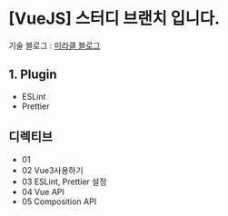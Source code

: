 # [VueJS] 스터디 브랜치 입니다.

기술 블로그 : <a href="https://github.com/LifeIsOne](https://elated-value-48d.notion.site/15-VueJS-11ad91c8ac0e8066be2ae42692a74129?pvs=4)">미라클 블로그</a>


## 1. Plugin
- ESLint
- Prettier

## 디렉티브
- 01 
- 02 Vue3사용하기
- 03 ESLint, Prettier 설정
- 04 Vue API
- 05 Composition API

